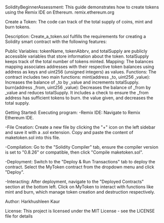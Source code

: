 SolidityBeginnerAssessment:
This guide demonstrates how to create tokens using the Remix IDE on Ethereum. remix.ethereum.org

Create a Token:
The code can track of the total supply of coins, mint and burn tokens.

Description:
Create_a_token.sol fulfills the requirements for creating a Solidity smart contract with the following features:

Public Variables: tokenName, tokenAbbrv, and totalSupply are publicly accessible variables that store information about the token. totalSupply keeps track of the total number of tokens minted. Mapping: The balances mapping associates addresses with their respective token balances using address as keys and uint256 (unsigned integers) as values. Functions: The contract includes two main functions: mint(address _to, uint256 _value): Increases the balance of _to by _value and increments totalSupply. burn(address _from, uint256 _value): Decreases the balance of _from by _value and reduces totalSupply. It includes a check to ensure the _from address has sufficient tokens to burn. the value given, and decreases the total supply.

Getting Started:
Executing program:
-Remix IDE: Navigate to Remix Ethereum IDE.

-File Creation: Create a new file by clicking the "+" icon on the left sidebar and save it with a .sol extension. Copy and paste the content of maketoken.sol into this file.

-Compilation: Go to the "Solidity Compiler" tab, ensure the compiler version is set to "0.8.26" or compatible, then click "Compile maketoken.sol".

-Deployment: Switch to the "Deploy & Run Transactions" tab to deploy the contract. Select the MyToken contract from the dropdown menu and click "Deploy".

-Interacting: After deployment, navigate to the "Deployed Contracts" section at the bottom left. Click on MyToken to interact with functions like mint and burn, which manage token creation and destruction respectively.

Author:
Harkhushleen Kaur

License:
This project is licensed under the MIT License - see the LICENSE file for details
